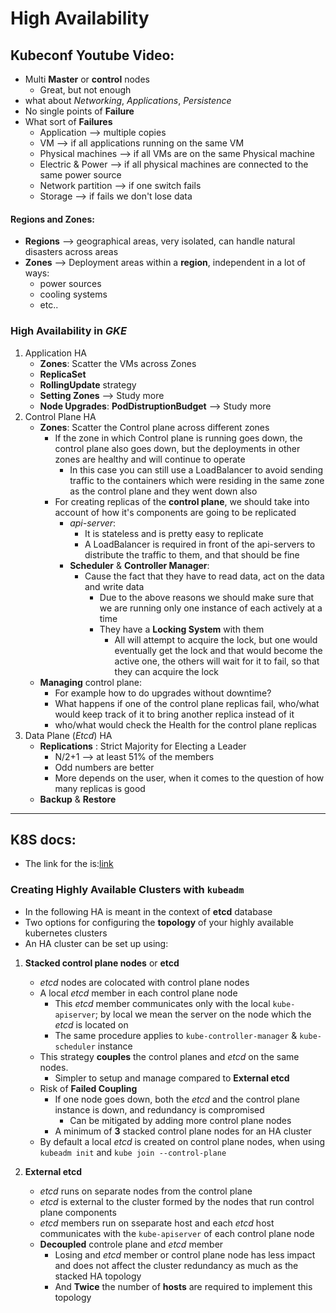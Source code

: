 High Availability
=================

## Kubeconf Youtube Video:
- Multi **Master** or **control** nodes
   - Great, but not enough
- what about *Networking*, *Applications*, *Persistence*
- No single points of **Failure**
- What sort of **Failures**
   - Application --> multiple copies
   - VM --> if all applications running on the same VM
   - Physical machines --> if all VMs are on the same Physical machine
   - Electric & Power --> if all physical machines are connected to the same power source
   - Network partition --> if one switch fails
   - Storage --> if fails we don't lose data

#### Regions and Zones:
   - **Regions** --> geographical areas, very isolated, can handle natural disasters across areas
   - **Zones** --> Deployment areas within a **region**, independent in a lot of ways:
      - power sources
      - cooling systems
      - etc..

### High Availability in *GKE*
   1. Application HA
      - **Zones**: Scatter the VMs across Zones
      - **ReplicaSet**
      - **RollingUpdate** strategy
      - **Setting Zones** --> Study more
      - **Node Upgrades**: **PodDistruptionBudget** --> Study more
   2. Control Plane HA
      - **Zones**: Scatter the Control plane across different zones
         - If the zone in which Control plane is running goes down, the control plane also goes down, but the deployments in other zones are healthy and will continue to operate
            - In this case you can still use a LoadBalancer to avoid sending traffic to the containers which were residing in the same zone as the control plane and they went down also
         - For creating replicas of the **control plane**, we should take into account of how it's components are going to be replicated
            * *api-server*:
               * It is stateless and is pretty easy to replicate
               * A LoadBalancer is required in front of the api-servers to distribute the traffic to them, and that should be fine
            * **Scheduler** & **Controller Manager**:
               * Cause the fact that they have to read data, act on the data and write data
                  * Due to the above reasons we should make sure that we are running only one instance of each actively at a time
                  * They have a **Locking System** with them
                     * All will attempt to acquire the lock, but one would eventually get the lock and that would become the active one, the others will wait for it to fail, so that they can acquire the lock
      - **Managing** control plane:
         - For example how to do upgrades without downtime?
         - What happens if one of the control plane replicas fail, who/what would keep track of it to bring another replica instead of it
         - who/what would check the Health for the control plane replicas
   3. Data Plane (*Etcd*) HA
      - **Replications** : Strict Majority for Electing a Leader
         - N/2+1 --> at least 51% of the members
         - Odd numbers are better
         - More depends on the user, when it comes to the question of how many replicas is good
      - **Backup** & **Restore**
--------------------------------------------------
## K8S docs:
- The link for the is:[link](https://kubernetes.io/docs/setup/production-environment/tools/kubeadm/ha-topology/)
### Creating Highly Available Clusters with `kubeadm`
- In the following HA is meant in the context of **etcd** database
- Two options for configuring the **topology** of your highly available kubernetes clusters
- An HA cluster can be set up using:  
1. **Stacked control plane nodes** or **etcd**
   - *etcd* nodes are colocated with control plane nodes
   - A local *etcd* member in each control plane node
      - This *etcd* member communicates only with the local `kube-apiserver`; by local we mean the server on the node which the *etcd* is located on
      - The same procedure applies to `kube-controller-manager` & `kube-scheduler` instance
   - This strategy **couples** the control planes and *etcd* on the same nodes.
      - Simpler to setup and manage compared to **External etcd**
   - Risk of **Failed Coupling**
      - If one node goes down, both the *etcd* and the control plane instance is down, and redundancy is compromised
         - Can be mitigated by adding more control plane nodes
      - A minimum of **3** stacked control plane nodes for an HA cluster
   - By default a local *etcd* is created on control plane nodes, when using `kubeadm init` and `kube join --control-plane`

2. **External etcd**
   - *etcd* runs on separate nodes from the control plane
   - *etcd* is external to the cluster formed by the nodes that run control plane components
   - *etcd* members run on sseparate host and each *etcd* host communicates with the `kube-apiserver` of each control plane node
   - **Decoupled** controle plane and *etcd* member
      - Losing and *etcd* member or control plane node has less impact and does not affect the cluster redundancy as much as the stacked HA topology
      - And **Twice** the number of **hosts** are required to implement this topology
